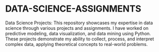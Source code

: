 # DATA-SCIENCE-ASSIGNMENTS
Data Science Projects: This repository showcases my expertise in data science through various projects and assignments. I have worked on predictive modeling, data visualization, and data mining using Python. These projects demonstrate my ability to collect, process, and interpret complex data, applying theoretical concepts to real-world problems.

